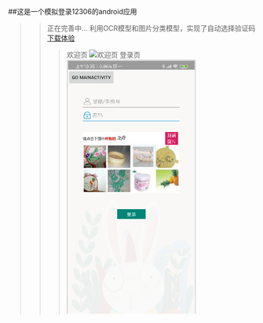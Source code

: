 ##这是一个模拟登录12306的android应用
>>正在完善中...
利用OCR模型和图片分类模型，实现了自动选择验证码
[下载体验](https://raw.githubusercontent.com/Mycheny/client12306/master/app-release/12306.apk)
>>>欢迎页
![欢迎页](image/welcome.png)
>>>登录页
![登录页](image/login.png)